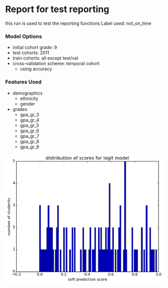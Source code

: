 # Report for test reporting
this run is used to test the reporting functions
Label used: not_on_time
### Model Options
* initial cohort grade: 9
* test cohorts: 2011
* train cohorts: all except test/val
* cross-validation scheme: temporal cohort
	 * using accuracy
### Features Used
* demographics
	 * ethnicity
	 * gender
* grades
	 * gpa_gr_3
	 * gpa_gr_4
	 * gpa_gr_5
	 * gpa_gr_6
	 * gpa_gr_7
	 * gpa_gr_8
	 * gpa_gr_9

![test_reporting_logit_score_dist.png](test_reporting_logit_score_dist.png)
